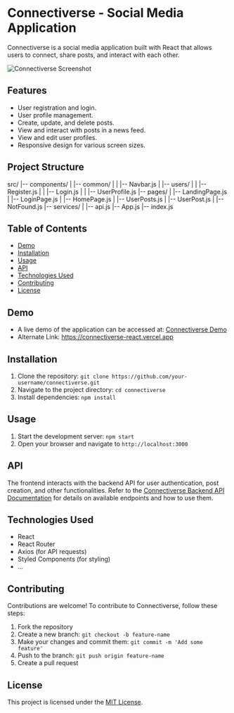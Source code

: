 # Connectiverse - Social Media Application

Connectiverse is a social media application built with React that allows users to connect, share posts, and interact with each other.

![Connectiverse Screenshot](/screenshot.png)

## Features

- User registration and login.
- User profile management.
- Create, update, and delete posts.
- View and interact with posts in a news feed.
- View and edit user profiles.
- Responsive design for various screen sizes.

## Project Structure

src/
|-- components/
| |-- common/
| | |-- Navbar.js
| |-- users/
| | |-- Register.js
| | |-- Login.js
| | |-- UserProfile.js
|-- pages/
| |-- LandingPage.js
| |-- LoginPage.js
| |-- HomePage.js
| |-- UserPosts.js
| |-- UserPost.js
| |-- NotFound.js
|-- services/
| |-- api.js
|-- App.js
|-- index.js

## Table of Contents

- [Demo](#demo)
- [Installation](#installation)
- [Usage](#usage)
- [API](#api)
- [Technologies Used](#technologies-used)
- [Contributing](#contributing)
- [License](#license)

## Demo

- A live demo of the application can be accessed at: [Connectiverse Demo](https://connectiverse.netlify.app/)
- Alternate Link: https://connectiverse-react.vercel.app

## Installation

1. Clone the repository: `git clone https://github.com/your-username/connectiverse.git`
2. Navigate to the project directory: `cd connectiverse`
3. Install dependencies: `npm install`

## Usage

1. Start the development server: `npm start`
2. Open your browser and navigate to `http://localhost:3000`

## API

The frontend interacts with the backend API for user authentication, post creation, and other functionalities. Refer to the [Connectiverse Backend API Documentation](https://link-to-api-docs.com) for details on available endpoints and how to use them.

## Technologies Used

- React
- React Router
- Axios (for API requests)
- Styled Components (for styling)
- ...

## Contributing

Contributions are welcome! To contribute to Connectiverse, follow these steps:

1. Fork the repository
2. Create a new branch: `git checkout -b feature-name`
3. Make your changes and commit them: `git commit -m 'Add some feature'`
4. Push to the branch: `git push origin feature-name`
5. Create a pull request

## License

This project is licensed under the [MIT License](LICENSE).
